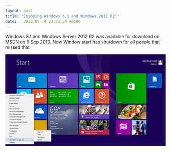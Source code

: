 ```yaml
---
layout: post
title: "Enjoying Windows 8.1 and Windows 2012 R2!"
date:   2013-09-14 23:23:54 +0100
---
```


Windows 8.1 and Windows Server 2012 R2 was available for download on
MSDN on 9 Sep 2013. Now Window start has shutdown for all people that
missed that

![Win8.1](/assets/images/2013/09/win8-1.jpg?w=660)

